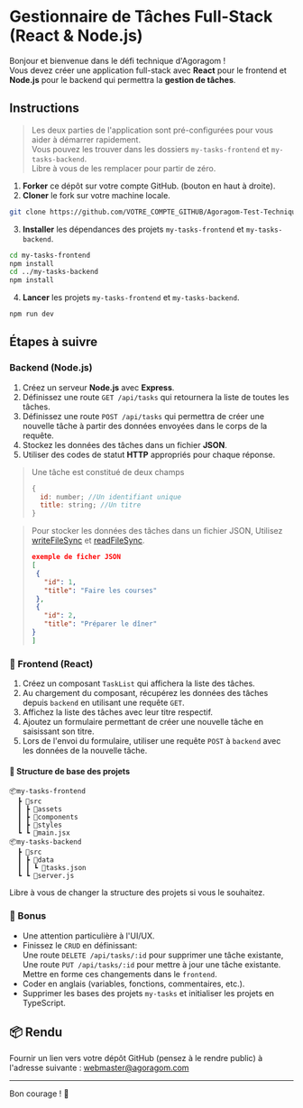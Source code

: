 # Gestionnaire de Tâches Full-Stack (React & Node.js)

Bonjour et bienvenue dans le défi technique d'Agoragom !   
Vous devez créer une application full-stack avec **React** pour le frontend et **Node.js** pour le backend qui permettra la **gestion de tâches**.

##  Instructions

> Les deux parties de l'application sont pré-configurées pour vous aider à démarrer rapidement.  
> Vous pouvez les trouver dans les dossiers `my-tasks-frontend` et `my-tasks-backend`.  
> Libre à vous de les remplacer pour partir de zéro.

1. **Forker** ce dépôt sur votre compte GitHub. (bouton en haut à droite).
2. **Cloner** le fork sur votre machine locale.

```bash
git clone https://github.com/VOTRE_COMPTE_GITHUB/Agoragom-Test-Technique.git
```

3. **Installer** les dépendances des projets `my-tasks-frontend` et `my-tasks-backend`.

```bash
cd my-tasks-frontend
npm install
cd ../my-tasks-backend
npm install
```

4. **Lancer** les projets
   `my-tasks-frontend` et `my-tasks-backend`.

```bash
npm run dev
```

##  Étapes à suivre

###  Backend (Node.js)

1. Créez un serveur **Node.js** avec **Express**.
2. Définissez une route `GET /api/tasks` qui retournera la liste de toutes les tâches.
3. Définissez une route `POST /api/tasks` qui permettra de créer une nouvelle tâche à partir des données envoyées dans le corps de la requête.
4. Stockez les données des tâches dans un fichier **JSON**.
5. Utiliser des codes de statut **HTTP** appropriés pour chaque réponse.

>  Une tâche est constitué de deux champs
>
> ```js
> {
>   id: number; //Un identifiant unique
>   title: string; //Un titre
> }
> ```

>  Pour stocker les données des tâches dans un fichier JSON, Utilisez [writeFileSync](https://nodejs.org/api/fs.html#fs_fs_writefilesync_file_data_options) et [readFileSync](https://nodejs.org/api/fs.html#fs_fs_readfilesync_path_options).
>
> ```json
> exemple de ficher JSON
> [
>  {
>    "id": 1,
>    "title": "Faire les courses"
>  },
>  {
>    "id": 2,
>    "title": "Préparer le dîner"
> }
> ]
> ```

### 🎨 Frontend (React)

1. Créez un composant `TaskList` qui affichera la liste des tâches.
2. Au chargement du composant, récupérez les données des tâches depuis `backend` en utilisant une requête `GET`.
3. Affichez la liste des tâches avec leur titre respectif.
4. Ajoutez un formulaire permettant de créer une nouvelle tâche en saisissant son titre.
5. Lors de l'envoi du formulaire, utiliser une requête `POST` à `backend` avec les données de la nouvelle tâche.

#### 🧮 Structure de base des projets

```plaintext
📦my-tasks-frontend
  ┣ 📂src
  ┃ ┣ 📂assets
  ┃ ┣ 📂components
  ┃ ┣ 📂styles
  ┗ ┗ 📜main.jsx
📦my-tasks-backend
  ┣ 📂src
  ┃ ┣ 📂data
  ┃ ┃ ┗ 📜tasks.json
  ┗ ┗ 📜server.js
```

Libre à vous de changer la structure des projets si vous le souhaitez.

### 🌟 Bonus

- Une attention particulière à l'UI/UX.
- Finissez le `CRUD` en définissant:  
   Une route `DELETE /api/tasks/:id` pour supprimer une tâche existante,  
   Une route `PUT /api/tasks/:id` pour mettre à jour une tâche existante.  
  Mettre en forme ces changements dans le `frontend`.
- Coder en anglais (variables, fonctions, commentaires, etc.).
- Supprimer les bases des projets `my-tasks` et initialiser les projets en TypeScript.

## 📦 Rendu

Fournir un lien vers votre dépôt GitHub (pensez à le rendre public)
à l'adresse suivante : webmaster@agoragom.com

---

Bon courage ! 🚀

```

```
